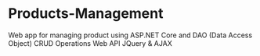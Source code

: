 # Products-Management
Web app for managing product using ASP.NET Core and DAO (Data Access Object)
CRUD Operations
Web API
JQuery & AJAX
